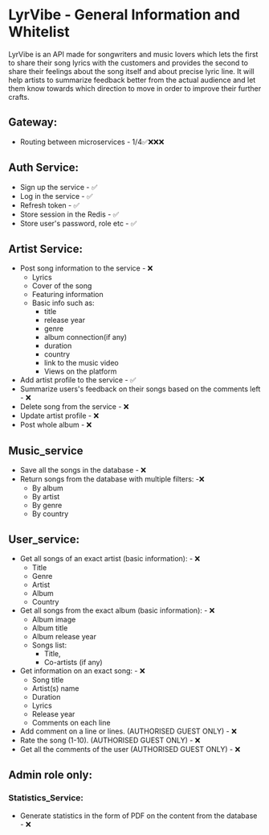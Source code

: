 # LyrVibe - General Information and Whitelist

LyrVibe is an API made for songwriters and music lovers which lets the first to share their song lyrics with the customers and provides the second to share their feelings about the song itself and about precise lyric line. It will help artists to summarize feedback better from the actual audience and let them know towards which direction to move in order to improve their further crafts.


## Gateway: 
- Routing between microservices - 1/4✅❌❌❌

## Auth Service:
- Sign up the service - ✅
- Log in the service - ✅
- Refresh token - ✅
- Store session in the Redis - ✅
- Store user's password, role etc - ✅


## Artist Service:
- Post song information to the service - ❌
    - Lyrics
    - Cover of the song
    - Featuring information
    - Basic info such as:
        - title
        - release year
        - genre
        - album connection(if any)
        - duration
        - country
        - link to the music video
        - Views on the platform
- Add artist profile to the service - ✅
- Summarize users's feedback on their songs based on the comments left - ❌
- Delete song from the service - ❌
- Update artist profile - ❌
- Post whole album - ❌

## Music_service
- Save all the songs in the database - ❌
- Return  songs from the database with multiple filters: -❌
    - By album
    - By artist
    - By genre
    - By country

## User_service:
- Get all songs of an exact artist (basic information): - ❌
    - Title
    - Genre
    - Artist
    - Album
    - Country
- Get all songs from the exact album (basic information): - ❌
    - Album image
    - Album title
    - Album release year
    - Songs list:
        - Title,
        - Co-artists (if any)
- Get information on an exact song: - ❌
    - Song title
    - Artist(s) name
    - Duration
    - Lyrics
    - Release year
    - Comments on each line
- Add comment on a line or lines. (AUTHORISED GUEST ONLY) - ❌
- Rate the song (1-10). (AUTHORISED GUEST ONLY) - ❌
- Get all the comments of the user (AUTHORISED GUEST ONLY) - ❌


## Admin role only:

### Statistics_Service:
- Generate statistics in the form of PDF on the content from the database - ❌
